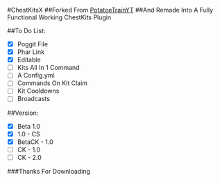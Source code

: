 #ChestKitsX
##Forked From [PotatoeTrainYT](https://github.com/PotatoeTrainYT)
##And Remade Into A Fully Functional Working ChestKits Plugin

##To Do List:

- [x] Poggit File
- [x] Phar Link
- [x] Editable
- [ ] Kits All In 1 Command
- [ ] A Config.yml
- [ ] Commands On Kit Claim
- [ ] Kit Cooldowns
- [ ] Broadcasts

##Version:

- [x] Beta 1.0
- [x] 1.0 - CS
- [x] BetaCK - 1.0
- [ ] CK - 1.0
- [ ] CK - 2.0

###Thanks For Downloading



